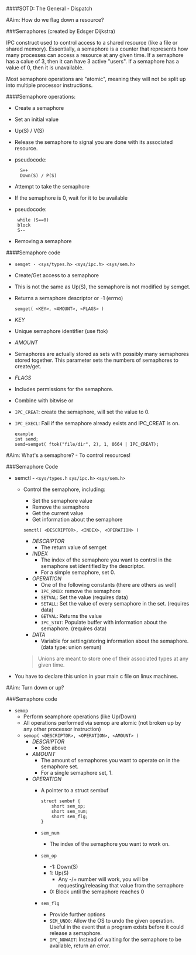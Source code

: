 ####SOTD: The General - Dispatch

#Aim: How do we flag down a resource?

###Semaphores (created by Edsger Dijkstra)

IPC construct used to control access to a shared resource (like a file or shared memory).
Essentially, a semaphore is a counter that represents how many processes can access a resource at any given time.
If a semaphore has a calue of 3, then it can have 3 active "users".
If a semaphore has a value of 0, then it is unavailable.

Most semaphore operations are "atomic", meaning they will not be split up into multiple processor instructions.

####Semaphore operations:
- Create a semaphore
- Set an initial value
- Up(S) / V(S)
- Release the semaphore to signal you are done with its associated resource.
 - pseudocode:

         S++
         Down(S) / P(S)

- Attempt to take the semaphore

- If the semaphore is 0, wait for it to be available

 - pseudocode:

		while (S==0)
		block
		S--

- Removing a semaphore

####Semaphore code
- `semget - <sys/types.h> <sys/ipc.h> <sys/sem.h>`

 - Create/Get access to a semaphore

  - This is not the same as Up(S), the semaphore is not modified by semget.
  - Returns a semaphore descriptor or -1 (errno)

	    semget( <KEY>, <AMOUNT>, <FLAGS> )

- *KEY*
 - Unique semaphore identifier (use ftok)
- *AMOUNT*
 - Semaphores are actually stored as sets with possibly many semaphores stored together. This parameter sets the numbers of semaphores to create/get.
- *FLAGS*
 - Includes permissions for the semaphore.
 - Combine with bitwise or

  -	`IPC_CREAT`: create the semaphore, will set the value to 0.
  - `IPC_EXECL`: Fail if the semaphore already exists and IPC_CREAT is on.

		example
		int semd;
		semd=semget( ftok("file/dir", 2), 1, 0664 | IPC_CREAT);

#Aim: What's a semaphore? - To control resources!

###Semaphore Code

- semctl - `<sys/types.h` `sys/ipc.h>` `<sys/sem.h>`
  - Control the semaphore, including:
	- Set the semaphore value
	- Remove the semaphore
	- Get the current value
	- Get information about the semaphore

	`semctl( <DESCRIPTOR>, <INDEX>, <OPERATION> )`

	- *DESCRIPTOR*
	  - The return value of semget
	- *INDEX*
	  - The index of the semaphore you want to control in the semaphore set identified by the descriptor.
	  - For a simple semaphore, set 0.
	- *OPERATION*
	  - One of the following constants (there are others as well)
	  - `IPC_RMID`: remove the semaphore
	  - `SETVAL`: Set the value (requires data)
	  - `SETALL`: Set the value of every semaphore in the set. (requires data)
	  - `GETVAL`: Returns the value
	  - `IPC_STAT`: Populate buffer with information about the semaphore. (requires data)
	- *DATA*
	  - Variable for setting/storing information about the semaphore. (data type: union semun)

	> Unions are meant to store one of their associated types at any given time.

- You have to declare this union in your main c file on linux machines.

#Aim: Turn down or up?

###Semaphore code

- `semop`
  - Perform seamphore operations (like Up/Down)
  - All operations performed via semop are atomic (not broken up by any other processor instruction)
  - `semop( <DESCRIPTOR>, <OPERATION>, <AMOUNT> )`
	- *DESCRIPTOR*
	  - See above
	- *AMOUNT*
	  - The amount of semaphores you want to operate on in the semaphore set.
	  - For a single semaphore set, 1.
	- *OPERATION*
	  - A pointer to a struct sembuf

			struct sembuf {
				short sem_op;
				short sem_num;
				short sem_flg;
			}
				
	   - `sem_num`
		 - The index of the semaphore you want to work on.
	   - `sem_op`
		 - -1: Down(S)
		 - 1: Up(S)
		   - Any -/+ number will work, you will be requesting/releasing that value from the semaphore
		 - 0: Block until the semaphore reaches 0
	   - `sem_flg`
		 - Provide further options
		 - `SEM_UNDO`: Allow the OS to undo the given operation. Useful in the event that a program exists before it could release a semaphore.
		 - `IPC_NOWAIT`: Instead of waiting for the semaphore to be available, return an error.
		 

